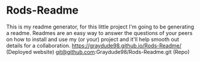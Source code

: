 # Rods-Readme
This is my readme generator, for this little project I'm going to be generating a readme. Readmes are an easy way to answer the questions of your peers on how to install and use my (or your) project and it'll help smooth out details for a collaboration.
https://graydude98.github.io/Rods-Readme/ (Deployed website)
git@github.com:Graydude98/Rods-Readme.git (Repo)
